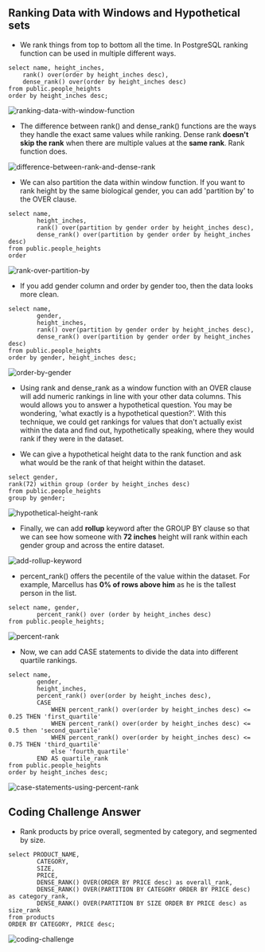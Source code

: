 ## Ranking Data with Windows and Hypothetical sets

- We rank things from top to bottom all the time. In PostgreSQL ranking function can be used in multiple different ways.


```
select name, height_inches,
	rank() over(order by height_inches desc),
	dense_rank() over(order by height_inches desc)
from public.people_heights
order by height_inches desc;
```


![ranking-data-with-window-function](/pictures/PostgreSQL/ranking-data/ranking-data-with-window-function.PNG "ranking data with window function")


- The difference between rank() and dense_rank() functions are the ways they handle the exact same values while ranking. Dense rank **doesn't skip the rank** when there are multiple values at the **same rank**. Rank function does.


![difference-between-rank-and-dense-rank](/pictures/PostgreSQL/ranking-data/difference-between-rank-and-dense-rank.PNG "difference between rank and dense rank")


- We can also partition the data within window function. If you want to rank height by the same biological gender, you can add 'partition by' to the OVER clause.


```
select name,
		height_inches,
		rank() over(partition by gender order by height_inches desc),
		dense_rank() over(partition by gender order by height_inches desc)
from public.people_heights
order
```


![rank-over-partition-by](/pictures/PostgreSQL/ranking-data/rank-over-partition-by.PNG "rank over partition by")


- If you add gender column and order by gender too, then the data looks more clean.


```
select name,
		gender,
		height_inches,
		rank() over(partition by gender order by height_inches desc),
		dense_rank() over(partition by gender order by height_inches desc)
from public.people_heights
order by gender, height_inches desc;
```


![order-by-gender](/pictures/PostgreSQL/ranking-data/order-by-gender.PNG "order by gender")


- Using rank and dense_rank as a window function with an OVER clause will add numeric rankings in line with your other data columns. This would allows you to answer a hypothetical question. You may be wondering, 'what exactly is a hypothetical question?'. With this technique, we could get rankings for values that don't actually exist within the data and find out, hypothetically speaking, where they would rank if they were in the dataset.


- We can give a hypothetical height data to the rank function and ask what would be the rank of that height within the dataset.


```
select gender,
rank(72) within group (order by height_inches desc)
from public.people_heights
group by gender;
```


![hypothetical-height-rank](/pictures/PostgreSQL/ranking-data/hypothetical-height-rank.PNG "hypothetical height rank")


- Finally, we can add **rollup** keyword after the GROUP BY clause so that we can see how someone with **72 inches** height will rank within each gender group and across the entire dataset.


![add-rollup-keyword](/pictures/PostgreSQL/ranking-data/add-rollup-keyword.PNG "add rollup keyword")


- percent_rank() offers the pecentile of the value within the dataset. For example, Marcellus has **0% of rows above him** as he is the tallest person in the list.


```
select name, gender,
		percent_rank() over (order by height_inches desc)
from public.people_heights;
```


![percent-rank](/pictures/PostgreSQL/ranking-data/percent-rank.PNG "percent rank")


- Now, we can add CASE statements to divide the data into different quartile rankings.


```
select name,
		gender,
		height_inches,
		percent_rank() over(order by height_inches desc),
		CASE
			WHEN percent_rank() over(order by height_inches desc) <= 0.25 THEN 'first_quartile'
			WHEN percent_rank() over(order by height_inches desc) <= 0.5 then 'second_quartile'
			WHEN percent_rank() over(order by height_inches desc) <= 0.75 THEN 'third_quartile'
			else 'fourth_quartile'
		END AS quartile_rank
from public.people_heights
order by height_inches desc;
```


![case-statements-using-percent-rank](/pictures/PostgreSQL/ranking-data/case-statements-using-rank-percent.PNG "case statements using percent rank")



## Coding Challenge Answer


- Rank products by price overall, segmented by category, and segmented by size.


```
select PRODUCT_NAME,
		CATEGORY,
		SIZE,
		PRICE,
		DENSE_RANK() OVER(ORDER BY PRICE desc) as overall_rank,
		DENSE_RANK() OVER(PARTITION BY CATEGORY ORDER BY PRICE desc) as category_rank,
		DENSE_RANK() OVER(PARTITION BY SIZE ORDER BY PRICE desc) as size_rank
from products
ORDER BY CATEGORY, PRICE desc;
```


![coding-challenge](/pictures/PostgreSQL/ranking-data/coding-challenge.PNG "coding challenge")